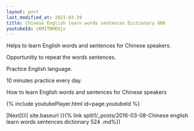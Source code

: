 ```yaml
---
layout: post
last_modified_at: 2021-03-29
title: Chinese English learn words sentences Dictionary 600 
youtubeId: cKMITNHEUjs
---
```

 
 
Helps to learn English words and sentences for Chinese speakers.

Opportunitiy to repeat the words sentences. 

Practice English language. 
 
10 minutes practice every day. 
 
How to learn English words and sentences for Chinese speakers 
 
{% include youtubePlayer.html id=page.youtubeId %}
 
 
[Next]({{ site.baseurl }}{% link  split1/_posts/2016-03-08-Chinese english learn words sentences dictionary 524 .md%})
 

